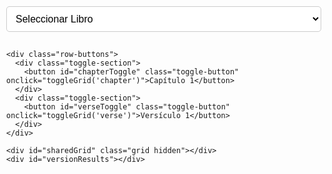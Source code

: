 <!DOCTYPE html>
<html lang="es">
<head>
  <meta charset="UTF-8" />
  <meta name="viewport" content="width=device-width, initial-scale=1.0"/>
  <title>Biblia Comparativa</title>
  <style>
    body {
      margin: 0;
      padding: 10px;
    }

    .container {
      max-width: 900px;
      margin: auto;
      padding: 15px;
      background-color: rgba(255, 255, 255, 0.5);
      box-shadow: 0 0 10px rgba(0, 0, 0, 0.1);
      border-radius: 8px;
    }

    #bookSelect {
      width: 100%;
      padding: 10px;
      font-size: 16px;
      border-radius: 5px;
      margin-bottom: 15px;
      border: 1px solid #ccc;
      background-color: #fff;
    }

    .row-buttons {
      display: flex;
      flex-wrap: wrap;
      gap: 10px;
      margin-bottom: 10px;
    }

    .toggle-section {
      flex: 1;
      min-width: 150px;
    }

    .toggle-button {
      width: 100%;
      padding: 10px;
      font-size: 16px;
      border-radius: 5px;
      border: 1px solid #aaa;
      background-color: #ddd;
      cursor: pointer;
    }

    .grid {
      display: grid;
      grid-template-columns: repeat(5, 1fr);
      gap: 8px;
      margin-top: 10px;
    }

    .grid button {
      padding: 10px;
      font-size: 16px;
      border: none;
      border-radius: 5px;
      background-color: #e0e0e0;
      cursor: pointer;
    }

    .grid button:hover {
      background-color: #ccc;
    }

    .grid.chapter-mode button {
      background-color: #e0e0e0;
    }

    .grid.verse-mode button {
      background-color: #f0e0ff;
    }

    .hidden {
      display: none;
    }

    .version-title {
      font-weight: bold;
      font-size: 18px;
      margin-top: 20px;
      text-align: center;
    }

    .version-text {
      font-weight: normal;
      font-size: 16px;
      margin-top: 5px;
      text-align: left;
    }

    @media (max-width: 600px) {
      .container {
        padding: 10px;
        max-width: 95vw;
      }

      #bookSelect {
        font-size: 14px;
        padding: 8px;
      }

      .toggle-section {
        flex: 1 1 48%;
        min-width: unset;
      }

      .toggle-button {
        font-size: 14px;
        padding: 8px;
      }

      .grid {
        gap: 6px;
      }

      .grid button {
        font-size: 13px;
        padding: 8px;
      }

      .version-title {
        font-size: 16px;
      }

      .version-text {
        font-size: 15px;
      }
    }
  </style>
</head>
<body>
  <div class="container">
    <select id="bookSelect" onchange="updateChapters(true)">
      <option value="">Seleccionar Libro</option>
    </select>

    <div class="row-buttons">
      <div class="toggle-section">
        <button id="chapterToggle" class="toggle-button" onclick="toggleGrid('chapter')">Capítulo 1</button>
      </div>
      <div class="toggle-section">
        <button id="verseToggle" class="toggle-button" onclick="toggleGrid('verse')">Versículo 1</button>
      </div>
    </div>

    <div id="sharedGrid" class="grid hidden"></div>
    <div id="versionResults"></div>
  </div>

  <script>
    let bibleData = [];
    let selectedBook = '';
    let selectedChapter = '';
    let selectedVerse = '';
    let currentMode = '';

    const bibleVersions = {
      'Reina Valera 1960': 'https://raw.githubusercontent.com/caminodefeysantidad/BibliaComparativa/main/Reina-Valera%2060.xml',
      'Latinoamericana 1995': 'https://raw.githubusercontent.com/caminodefeysantidad/BibliaComparativa/main/Latinoamericana%2095.xml',
      'Nueva Traducción Viviente': 'https://raw.githubusercontent.com/caminodefeysantidad/BibliaComparativa/main/NTV.xml',
      'Nueva Versión Internacional': 'https://raw.githubusercontent.com/caminodefeysantidad/BibliaComparativa/main/NVI.xml',
      'La Biblia de Las Américas': 'https://raw.githubusercontent.com/caminodefeysantidad/BibliaComparativa/main/LBLA.xml',
      'Dios Habla Hoy': 'https://raw.githubusercontent.com/caminodefeysantidad/BibliaComparativa/main/DHH.xml'
    };

    const versionOrder = [
      'Reina Valera 1960',
      'Latinoamericana 1995',
      'Nueva Traducción Viviente',
      'Nueva Versión Internacional',
      'La Biblia de Las Américas',
      'Dios Habla Hoy'
    ];

    function loadBible() {
      fetch(bibleVersions['Reina Valera 1960'])
        .then(response => response.text())
        .then(xmlText => {
          const parser = new DOMParser();
          const xmlDoc = parser.parseFromString(xmlText, "application/xml");
          const books = xmlDoc.getElementsByTagName('b');
          bibleData = [];
          const bookSelect = document.getElementById('bookSelect');
          bookSelect.innerHTML = '<option value="">Seleccionar Libro</option>';

          for (let b = 0; b < books.length; b++) {
            const book = books[b];
            const bookName = book.getAttribute('n');
            const bookOption = document.createElement('option');
            bookOption.value = bookName;
            bookOption.textContent = bookName;
            bookSelect.appendChild(bookOption);

            const chapters = book.getElementsByTagName('c');
            for (let c = 0; c < chapters.length; c++) {
              const chapter = chapters[c];
              const chapterNumber = chapter.getAttribute('n');
              const verses = chapter.getElementsByTagName('v');
              for (let v = 0; v < verses.length; v++) {
                const verse = verses[v];
                const verseNumber = verse.getAttribute('n');
                const verseText = verse.textContent.trim();
                bibleData.push({ book: bookName, chapter: chapterNumber, verse: verseNumber, text: verseText });
              }
            }
          }

          const firstBook = bookSelect.options[1]?.value;
          if (firstBook) {
            bookSelect.value = firstBook;
            updateChapters(true);
          }
        })
        .catch(error => console.error('Error:', error));
    }

    function updateChapters(autoSelect = false) {
      selectedBook = document.getElementById('bookSelect').value;
      selectedChapter = '';
      selectedVerse = '';
      document.getElementById('chapterToggle').textContent = 'Capítulo 1';
      document.getElementById('verseToggle').textContent = 'Versículo 1';

      if (selectedBook) {
        const chapters = [...new Set(bibleData.filter(v => v.book === selectedBook).map(v => v.chapter))];
        if (autoSelect && chapters.length > 0) {
          selectedChapter = chapters[0];
          document.getElementById('chapterToggle').textContent = `Capítulo ${selectedChapter}`;
          updateVerses(true);
        }
      }
    }

    function updateVerses(autoSelect = false) {
      if (selectedBook && selectedChapter) {
        const verses = bibleData.filter(v => v.book === selectedBook && v.chapter === selectedChapter);
        if (autoSelect && verses.length > 0) {
          selectedVerse = verses[0].verse;
          document.getElementById('verseToggle').textContent = `Versículo ${selectedVerse}`;
          showVerse();
        }
      }
    }

    function toggleGrid(mode) {
      const grid = document.getElementById('sharedGrid');
      if (currentMode === mode) {
        grid.classList.add('hidden');
        currentMode = '';
      } else {
        currentMode = mode;
        grid.classList.remove('hidden');
        grid.innerHTML = '';
        grid.classList.remove('chapter-mode', 'verse-mode');
        grid.classList.add(mode === 'chapter' ? 'chapter-mode' : 'verse-mode');

        if (mode === 'chapter') {
          const chapters = [...new Set(bibleData.filter(v => v.book === selectedBook).map(v => v.chapter))];
          chapters.forEach(ch => {
            const btn = document.createElement('button');
            btn.textContent = ch;
            btn.onclick = () => {
              selectedChapter = ch;
              document.getElementById('chapterToggle').textContent = `Capítulo ${ch}`;
              grid.classList.add('hidden');
              updateVerses(true);
            };
            grid.appendChild(btn);
          });
        } else if (mode === 'verse') {
          const verses = bibleData.filter(v => v.book === selectedBook && v.chapter === selectedChapter);
          verses.forEach(v => {
            const btn = document.createElement('button');
            btn.textContent = v.verse;
            btn.onclick = () => {
              selectedVerse = v.verse;
              document.getElementById('verseToggle').textContent = `Versículo ${v.verse}`;
              grid.classList.add('hidden');
              showVerse();
            };
            grid.appendChild(btn);
          });
        }
      }
    }

    function showVerse() {
      const versionResults = document.getElementById('versionResults');
      versionResults.innerHTML = '';

      const fetchPromises = versionOrder.map(version =>
        fetch(bibleVersions[version])
          .then(response => response.text())
          .then(xmlText => {
            const parser = new DOMParser();
            const xmlDoc = parser.parseFromString(xmlText, "application/xml");
            const verseNode = xmlDoc.querySelector(`b[n="${selectedBook}"] c[n="${selectedChapter}"] v[n="${selectedVerse}"]`);
            const verseText = verseNode ? verseNode.textContent.trim() : '(Versículo no encontrado)';
            return { version, verseText };
          })
          .catch(() => ({ version, verseText: '(Error al cargar)' }))
      );

      Promise.all(fetchPromises).then(results => {
        results.forEach(({ version, verseText }) => {
          const versionDiv = document.createElement('div');
          versionDiv.classList.add('version-title');

          const versionButton = document.createElement('button');
          versionButton.style = "all: unset; cursor: pointer; font-weight: bold;";
          versionButton.textContent = version;
          versionButton.onclick = () => copyVerseText(versionButton, verseText);

          versionDiv.appendChild(versionButton);
          const verseDiv = document.createElement('div');
          verseDiv.classList.add('version-text');
          verseDiv.textContent = verseText;
          versionDiv.appendChild(verseDiv);

          versionResults.appendChild(versionDiv);
        });
      });
    }

    function copyVerseText(el, verseText) {
      const reference = `${selectedBook} ${selectedChapter}:${selectedVerse} `;
      const fullTextToCopy = reference + verseText;

      navigator.clipboard.writeText(fullTextToCopy).then(() => {
        const originalText = el.textContent;
        el.textContent = originalText + ' Copiado';
        setTimeout(() => {
          el.textContent = originalText;
        }, 1500);
      });
    }

    window.onload = loadBible;
  </script>
</body>
</html>
